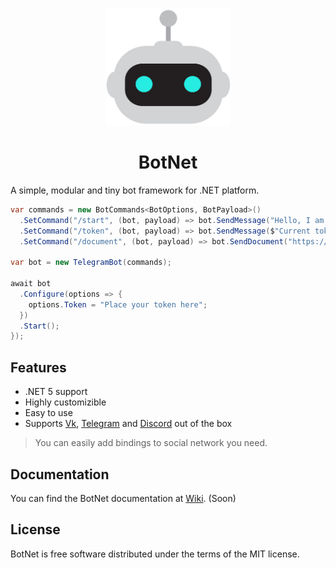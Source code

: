 <p align="center"><img height="188" width="198" src="icon.png"></p>
<h1 align="center">BotNet</h1>

A simple, modular and tiny bot framework for .NET platform.

```csharp
var commands = new BotCommands<BotOptions, BotPayload>()
  .SetCommand("/start", (bot, payload) => bot.SendMessage("Hello, I am a bot!", payload))
  .SetCommand("/token", (bot, payload) => bot.SendMessage($"Current token: {bot.Options.Token}", payload))
  .SetCommand("/document", (bot, payload) => bot.SendDocument("https://website.com/document.word", payload));
            
var bot = new TelegramBot(commands);

await bot
  .Configure(options => {
    options.Token = "Place your token here";
  })
  .Start();
});
```

## Features
- .NET 5 support
- Highly customizible
- Easy to use
- Supports [Vk](https://vk.com/), [Telegram](https://telegram.org/) and [Discord](https://discord.com/) out of the box
> You can easily add bindings to social network you need.

## Documentation
You can find the BotNet documentation at [Wiki](https://fpetrov.github.io/botnet). (Soon)

## License
BotNet is free software distributed under the terms of the MIT license.
